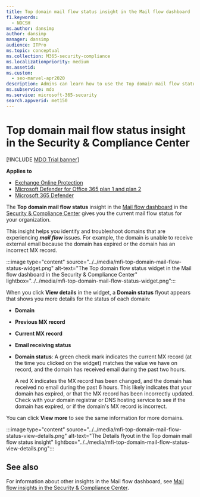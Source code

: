 ```yaml
---
title: Top domain mail flow status insight in the Mail flow dashboard
f1.keywords: 
  - NOCSH
ms.author: dansimp
author: dansimp
manager: dansimp
audience: ITPro
ms.topic: conceptual
ms.collection: M365-security-compliance
ms.localizationpriority: medium
ms.assetid: 
ms.custom: 
  - seo-marvel-apr2020
description: Admins can learn how to use the Top domain mail flow status insight in the Mail flow dashboard in the Security & Compliance Center to troubleshoot mail flow issues related to their MX records.
ms.subservice: mdo
ms.service: microsoft-365-security
search.appverid: met150
---
```


# Top domain mail flow status insight in the Security & Compliance Center

[!INCLUDE [MDO Trial banner](../includes/mdo-trial-banner.md)]

**Applies to**
- [Exchange Online Protection](exchange-online-protection-overview.md)
- [Microsoft Defender for Office 365 plan 1 and plan 2](defender-for-office-365.md)
- [Microsoft 365 Defender](../defender/microsoft-365-defender.md)

The **Top domain mail flow status** insight in the [Mail flow dashboard](mail-flow-insights-v2.md) in the [Security & Compliance Center](https://protection.office.com) gives you the current mail flow status for your organization.

This insight helps you identify and troubleshoot domains that are experiencing ***mail flow*** issues. For example, the domain is unable to receive external email because the domain has expired or the domain has an incorrect MX record.

:::image type="content" source="../../media/mfi-top-domain-mail-flow-status-widget.png" alt-text="The Top domain flow status widget in the Mail flow dashboard in the Security & Compliance Center" lightbox="../../media/mfi-top-domain-mail-flow-status-widget.png":::

When you click **View details** in the widget, a **Domain status** flyout appears that shows you more details for the status of each domain:

- **Domain**
- **Previous MX record**
- **Current MX record**
- **Email receiving status**
- **Domain status**: A green check mark indicates the current MX record (at the time you clicked on the widget) matches the value we have on record, and the domain has received email during the past two hours.

  A red X indicates the MX record has been changed, and the domain has received no email during the past 6 hours. This likely indicates that your domain has expired, or that the MX record has been incorrectly updated. Check with your domain registrar or DNS hosting service to see if the domain has expired, or if the domain's MX record is incorrect.

You can click **View more** to see the same information for more domains.

:::image type="content" source="../../media/mfi-top-domain-mail-flow-status-view-details.png" alt-text="The Details flyout in the Top domain mail flow status insight" lightbox="../../media/mfi-top-domain-mail-flow-status-view-details.png":::

## See also

For information about other insights in the Mail flow dashboard, see [Mail flow insights in the Security & Compliance Center](mail-flow-insights-v2.md).
